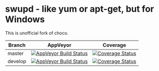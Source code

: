# swupd - like yum or apt-get, but for Windows

This is unofficial fork of choco.

Branch  | AppVeyor | Coverage
------------- | ------------- | -------------
master | [![AppVeyor Build Status](https://ci.appveyor.com/api/projects/status/44so8j4tsi0k2bx0/branch/master?svg=true)](https://ci.appveyor.com/project/tapika/swupd/branch/master) |  [![Coverage Status](https://coveralls.io/repos/github/tapika/swupd/badge.svg?branch=master)](https://coveralls.io/github/tapika/swupd?branch=master)
develop | [![AppVeyor Build Status](https://ci.appveyor.com/api/projects/status/44so8j4tsi0k2bx0/branch/develop?svg=true)](https://ci.appveyor.com/project/tapika/swupd/branch/develop) | [![Coverage Status](https://coveralls.io/repos/github/tapika/swupd/badge.svg?branch=develop)](https://coveralls.io/github/tapika/swupd?branch=develop)



